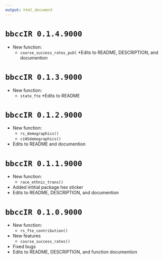 ```yaml
---
output: html_document
---
```


# `bbccIR 0.1.4.9000`
* New function:
  * `course_success_rates_publ`
*Edits to README, DESCRIPTION, and documention


# `bbccIR 0.1.3.9000`
* New function:
  * `state_fte`
*Edits to README

# `bbccIR 0.1.2.9000`
* New function:
  * `rs_demographics()`
  * `ciHSdemographics()`
* Edits to README and documention


# `bbccIR 0.1.1.9000`
* New function:
  * `race_ethnic_trans()`
* Added intitial package hex sticker
* Edits to README, DESCRIPTION, and documention


# `bbccIR 0.1.0.9000`
* New function:
  * `rs_fte_contribution()`
* New features
  * `course_success_rates()`
* Fixed bugs
* Edits to README, DESCRIPTION, and function documention

